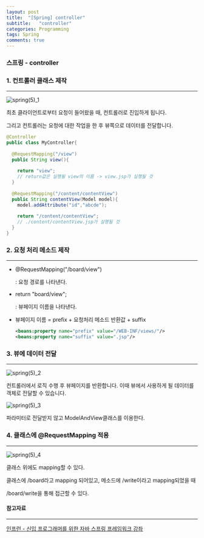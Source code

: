 ```yaml
---
layout: post
title:  "[Spring] controller"
subtitle:   "controller"
categories: Programming
tags: Spring
comments: true
---
```


### 스프링 - controller








### 1. 컨트롤러 클래스 제작 

------

![spring(5)_1](https://hanareum95.github.io/assets/img/spring/spring(5)_1.JPG)

최초 클라이언트로부터 요청이 들어왔을 때, 컨트롤러로 진입하게 됩니다.

그리고 컨트롤러는 요청에 대한 작업을 한 후 뷰쪽으로 데이터를 전달합니다.

```java
@Controller
public class MyController{
  
  @RequestMapping("/view")
  public String view(){
    
    return "view"; 
    // return값은 실행될 view의 이름 -> view.jsp가 실행될 것
  }
  
  @RequestMapping("/content/contentView")
  public String contentView(Model model){
    model.addAttribute("id","abcde");
    
    return "/content/contentView";
    // ./content/contentView.jsp가 실행될 것
  }
}
```







### 2. 요청 처리 메소드 제작

---

- @RequestMapping("/board/view")

  : 요청 경로를 나타낸다. 


- return "board/view";

  : 뷰페이지 이름을 나타낸다.

- 뷰페이지 이름 = prefix + 요청처리 메소드 반환값 + suffix

  ```xml
  <beans:property name="prefix" value="/WEB-INF/views/"/>
  <beans:property name="suffix" value=".jsp"/>
  ```










### 3. 뷰에 데이터 전달

---

![spring(5)_2](https://hanareum95.github.io/assets/img/spring/spring(5)_2.JPG)

컨트롤러에서 로직 수행 후 뷰페이지를 반환합니다. 이때 뷰에서 사용하게 될 데이터를 객체로 전달할 수 있습니다.







![spring(5)_3](https://hanareum95.github.io/assets/img/spring/spring(5)_3.JPG)

파라미터로 전달받지 않고 ModelAndView클래스를 이용한다.







### 4. 클래스에 @RequestMapping 적용

---

![spring(5)_4](https://hanareum95.github.io/assets/img/spring/spring(5)_4.JPG)

클래스 위에도 mapping할 수 있다.

클래스에 /board라고 mapping 되어있고, 메소드에 /write이라고 mapping되었을 때

/board/write을 통해 접근할 수 있다.







#### 참고자료

---

[인프런 - 신입 프로그래머를 위한 자바 스프링 프레임워크 강좌 ](https://www.inflearn.com/course/%EC%9E%90%EB%B0%94-%EC%8A%A4%ED%94%84%EB%A7%81-%EA%B0%95%EC%A2%8C/)
